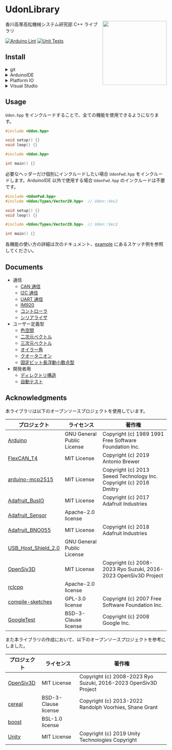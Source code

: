 # UdonLibrary

<img src="https://github.com/udonrobo/UdonLibrary/assets/91818705/a2536564-4f7e-452f-aea4-c76ecd03164b" height="200px" align="right"/>

香川高専高松機械システム研究部 C++ ライブラリ

[![Arduino Lint](https://github.com/udonrobo/UdonLibrary/actions/workflows/ArduinoLint.yml/badge.svg)](https://github.com/udonrobo/UdonLibrary/actions/workflows/ArduinoLint.yml)
[![Unit Tests](https://github.com/udonrobo/UdonLibrary/actions/workflows/UnitTest.yml/badge.svg)](https://github.com/udonrobo/UdonLibrary/actions/workflows/UnitTest.yml)

## Install

<details>
<summary> git </summary>

ライブラリのバージョン管理に git を使用します。インストールしていない場合はインストールしてください。

- 公式ページから

  <https://git-scm.com/download>

- ターミナルから

  winget (windows)

  ```sh
  winget install --id Git.Git -e --source winget
  ```

  apt (linux)

  ```sh
  sudo apt-get update
  sudo apt-get install git-all
  ```

  homebrew (mac os 等)

  ```sh
  brew install git
  ```

  インストール確認

  ```sh
  git version
  ```

> 本ライブラリのレポジトリはプライベートであるため、クローンするには udonrobo organization に 参加している github アカウントと、 git が紐付いている必要があります。git インストール後、初回のクローン時に紐付けを求められます。

</details>

<details>
<summary> ArduinoIDE </summary>

- 追加

  ArduinoIDE はライブラリを置く専用のディレクトリがあるので、そこへクローンします。

  既定値: `~/Documents/Arduino/libraries`

  見つからない場合: `ファイル > 環境設定 > スケッチブックの保存場所欄` + `/libraries`

  ```sh
  cd ~/Documents/Arduino/libraries
  git clone --recursive https://github.com/udonrobo/UdonLibrary.git
  ./UdonLibrary/setup.sh
  ```

- 更新

  追加した `UdonLibrary` ディレクトリでプルします。

  ```sh
  cd ~/Documents/Arduino/libraries/UdonLibrary
  git pull
  ```

</details>

<details>
<summary> Platform IO </summary>

- 追加

  プロジェクトの `lib` ディレクトリへクローンすることで追加できます。

  ```sh
  git clone --recursive https://github.com/udonrobo/UdonLibrary.git
  ./UdonLibrary/setup.sh
  ```

- 更新

  追加した `UdonLibrary` ディレクトリでプルします。

  ```sh
  git pull
  ```

</details>

<details>
<summary> Visual Studio </summary>

プロジェクトディレクトリまたはソリューションディレクトリにクローンし、インクルードパスを設定することで使用できます。

- 追加

  追加先が git で管理されている場合

  ```sh
  # VisualStudioのプロジェクトディレクトリで実行
  git submodule add https://github.com/udonrobo/UdonLibrary.git
  git commit -m "add UdonLibrary"
  ```

  追加先が git で管理されていない場合

  ```sh
  # VisualStudioのプロジェクトディレクトリで実行
  git clone --recursive https://github.com/udonrobo/UdonLibrary.git
  ```

  > 次のようなディレクトリ構成になっていれば OK です。(プロジェクトディレクトリへ追加した場合)
  >
  > ```sh
  > Test   <-- ソリューションディレクトリ
  > │  Test.sln
  > │
  > └─Test   <-- プロジェクトディレクトリ
  >     │  Test.cpp
  >     │  Test.vcxproj
  >     │  Test.vcxproj.filters
  >     │  Test.vcxproj.user
  >     │
  >     └─UdonLibrary   <--- うどん
  >         ├─src
  >         │  │  Udon.hpp
  >         │  │
  >         │  └─Udon
  >         │      ├─
  >         ...    ...
  > ```

- インクルードパス設定

  インクルードパスを設定することで `#include <Udon.hpp>` のように記述できるようになります。

  ソリューションエクスプローラ > プロジェクトを右クリック > プロパティ > VC++ディレクトリ > インクルードディレクトリの項目にある `↓` > 編集 > 新しい行の追加(フォルダアイコンボタン)

  新しい項目に `$(ProjectDir)\UdonLibrary\src\` を追加します。`$(ProjectDir)` は プロジェクトディレクトリのパスを表すマクロです。ソリューションディレクトリへ追加する場合 `$(SolutionDir)` を使用します。

- 追加している様子 (submodule 使用時)

  ![setup](https://github.com/udonrobo/UdonLibrary/assets/91818705/aaecedbc-2490-4b11-85e5-fbf0a7d09302)

  [サンプルレポジトリ](https://github.com/udonrobo/UdonLibraryDemoOnVisualStudio)

- 更新

  submodule 使用時

  ```sh
  # 追加先のリポジトリ内で実行
  git submodule update --remote
  ```

  通常クローン時

  ```sh
  # UdonLibrary内で実行
  git pull
  ```

- `git submodule` 使用時の注意点

  > 追加先のプロジェクト自体のクローンを行うとき `--recursive` オプションを与えなければライブラリがクローンされません(空フォルダになります)。
  >
  > ```sh
  > git clone --recursive <プロジェクトURL>
  > ```

  > また submodule は追加時のコミットを参照するため、追加先のプロジェクトをクローンしてもライブラリは submodule 追加時のコミットの内容になります。
  >
  > 最新のライブラリを使用する場合は submodule を更新する必要があります。(`git submodule` 使用時の更新を参照)

</details>

## Usage

`Udon.hpp` をインクルードすることで、全ての機能を使用できるようになります。

```cpp
#include <Udon.hpp>

void setup() {}
void loop() {}
```

```cpp
#include <Udon.hpp>

int main() {}
```

必要なヘッダーだけ個別にインクルードしたい場合 `UdonFwd.hpp` をインクルードします。ArduinoIDE 以外で使用する場合 `UdonFwd.hpp` のインクルードは不要です。

```cpp
#include <UdonFwd.hpp>
#include <Udon/Types/Vector2D.hpp>  // Udon::Vec2

void setup() {}
void loop() {}
```

```cpp
#include <Udon/Types/Vector2D.hpp>  // Udon::Vec2

int main() {}
```

各機能の使い方の詳細は次のドキュメント、[example](./example/) にあるスケッチ例を参照してください。

## Documents

- 通信
  - [CAN 通信](./docs/Communication/CAN.md)
  - [I2C 通信](./docs/Communication/I2C.md)
  - [UART 通信](./docs/Communication/UART.md)
  - [IM920](./docs/Communication/IM920.md)
  - [コントローラ](./docs/Communication/Pad.md)
  - [シリアライザ](./docs/Communication/Serialization.md)
- ユーザー定義型
  - [色空間](./docs/Types/Color.md)
  - [二次元ベクトル](./docs/Types/Vector2D.md)
  - [三次元ベクトル](./docs/Types/Vector3D.md)
  - [オイラー角](./docs/Types/Eular.md)
  - [クオータニオン](./docs/Types/Quaternion.md)
  - [固定ビット長浮動小数点型](./docs/Types/Float.md)
- 開発者用
  - [ディレクトリ構造](./docs/Developer/DirectoryStructure.md)
  - [自動テスト](./docs/Developer/CI.md)

## Acknowledgments

本ライブラリは以下のオープンソースプロジェクトを使用しています。

| プロジェクト                                                        | ライセンス                 | 著作権                                                             |
| ------------------------------------------------------------------- | -------------------------- | ------------------------------------------------------------------ |
| [Arduino](https://github.com/arduino/Arduino)                       | GNU General Public License | Copyright (c) 1989 1991 Free Software Foundation Inc.              |
| [FlexCAN_T4](https://github.com/tonton81/FlexCAN_T4)                | MIT License                | Copyright (c) 2019 Antonio Brewer                                  |
| [arduino-mcp2515](https://github.com/autowp/arduino-mcp2515)        | MIT License                | Copyright (c) 2013 Seeed Technology Inc. Copyright (c) 2016 Dmitry |
| [Adafruit_BusIO](https://github.com/adafruit/Adafruit_BusIO)        | MIT License                | Copyright (c) 2017 Adafruit Industries                             |
| [Adafruit_Sensor](https://github.com/adafruit/Adafruit_Sensor)      | Apache-2.0 license         |                                                                    |
| [Adafruit_BNO055](https://github.com/adafruit/Adafruit_BNO055)      | MIT License                | Copyright (c) 2018 Adafruit Industries                             |
| [USB_Host_Shield_2.0](https://github.com/felis/USB_Host_Shield_2.0) | GNU General Public License |                                                                    |
| [OpenSiv3D](https://github.com/Siv3D/OpenSiv3D)                     | MIT License                | Copyright (c) 2008-2023 Ryo Suzuki, 2016-2023 OpenSiv3D Project    |
| [rclcpp](https://github.com/ros2/rclcpp)                            | Apache-2.0 license         |                                                                    |
| [compile-sketches](https://github.com/arduino/compile-sketches)     | GPL-3.0 license            | Copyright (c) 2007 Free Software Foundation Inc.                   |
| [GoogleTest](https://github.com/google/googletest)                  | BSD-3-Clause license       | Copyright (c) 2008 Google Inc.                                     |

また本ライブラリの作成において、以下のオープンソースプロジェクトを参考にしました。

| プロジェクト                                    | ライセンス           | 著作権                                                          |
| ----------------------------------------------- | -------------------- | --------------------------------------------------------------- |
| [OpenSiv3D](https://github.com/Siv3D/OpenSiv3D) | MIT License          | Copyright (c) 2008-2023 Ryo Suzuki, 2016-2023 OpenSiv3D Project |
| [cereal](https://github.com/USCiLab/cereal)     | BSD-3-Clause license | Copyright (c) 2013-2022 Randolph Voorhies, Shane Grant          |
| [boost](https://github.com/boostorg/boost)      | BSL-1.0 license      |                                                                 |
| [Unity](https://unity.com/ja)                   | MIT License          | Copyright (c) 2019 Unity Technologies Copyright                 |
